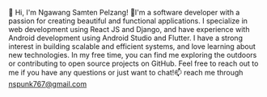  👋 Hi, I'm Ngawang Samten Pelzang! 👀I'm a software developer with a passion for creating beautiful and functional applications. I specialize in web development using React JS and Django, and have experience with Android development using Android Studio and Flutter. I have a strong interest in building scalable and efficient systems, and love learning about new technologies. In my free time, you can find me exploring the outdoors or contributing to open source projects on GitHub. Feel free to reach out to me if you have any questions or just want to chat!📫 reach me through nspunk767@gmail.com





<!---
ngawang88/ngawang88 is a ✨ special ✨ repository because its `README.md` (this file) appears on your GitHub profile.
You can click the Preview link to take a look at your changes.
--->
